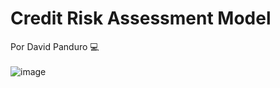 # Credit Risk Assessment Model
Por David Panduro 💻<br><br>
![image](https://github.com/DavidPanduro/credit_score_model/assets/45201867/4da56ab8-ede3-47e9-8332-96ca60005498)<br><br>

